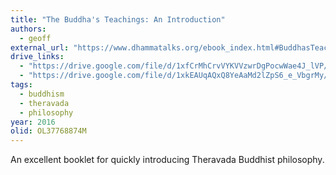 ```yaml
---
title: "The Buddha's Teachings: An Introduction"
authors:
  - geoff
external_url: "https://www.dhammatalks.org/ebook_index.html#BuddhasTeachings"
drive_links:
  - "https://drive.google.com/file/d/1xfCrMhCrvVYKVVzwrDgPocwWae4J_lVP/view?usp=drivesdk"
  - "https://drive.google.com/file/d/1xkEAUqAQxQ8YeAaMd2lZpS6_e_VbgrMy/view?usp=drivesdk"
tags:
  - buddhism
  - theravada
  - philosophy
year: 2016
olid: OL37768874M
---
```


An excellent booklet for quickly introducing Theravada Buddhist philosophy.
